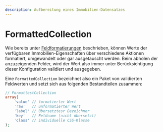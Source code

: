 ```yaml
---
description: Aufbereitung eines Immobilien-Datensatzes
---
```


# FormattedCollection

Wie bereits unter [Feldformatierungen](../../installation-konfiguration/backend-konfiguration/feldformatierungen.md) beschrieben, können Werte der verfügbaren Immobilien-Eigenschaften über verschiedene Aktionen formatiert, umgewandelt oder gar ausgetauscht werden. Beim abholen der anzuzeigenden Felder, wird der Wert also immer unter Berücksichtigung dieser Konfiguration validiert und ausgegeben.

Eine `FormattedCollection` bezeichnet also ein Paket von validierten Feldwerten und setzt sich aus folgenden Bestandteilen zusammen:

```php
// FormattestCollection
array(
    'value' // formatierter Wert
    'raw'   // unformatierter Wert
    'label' // übersetztesr Bezeichner
    'key'   // Feldname (nicht übersetzt)
    'class' // individuelle CSS-Klasse
);
```



